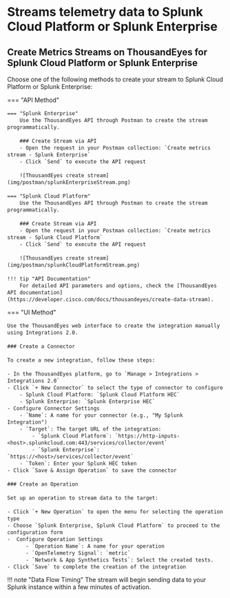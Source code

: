 # Streams telemetry data to Splunk Cloud Platform or Splunk Enterprise

## Create Metrics Streams on ThousandEyes for Splunk Cloud Platform or Splunk Enterprise

Choose one of the following methods to create your stream to Splunk Cloud Platform or Splunk Enterprise:

=== "API Method"

    === "Splunk Enterprise"
        Use the ThousandEyes API through Postman to create the stream programmatically.
        
        ### Create Stream via API
        - Open the request in your Postman collection: `Create metrics stream - Splunk Enterprise`
        - Click `Send` to execute the API request
        
        ![ThousandEyes create stream](img/postman/splunkEnterpriseStream.png)
        
    === "Splunk Cloud Platform"
        Use the ThousandEyes API through Postman to create the stream programmatically.
        
        ### Create Stream via API
        - Open the request in your Postman collection: `Create metrics stream - Splunk Cloud Platform`
        - Click `Send` to execute the API request
        
        ![ThousandEyes create stream](img/postman/splunkCloudPlatformStream.png)

    !!! tip "API Documentation"
        For detailed API parameters and options, check the [ThousandEyes API documentation](https://developer.cisco.com/docs/thousandeyes/create-data-stream).

=== "UI Method"

    Use the ThousandEyes web interface to create the integration manually using Integrations 2.0.

    ### Create a Connector

    To create a new integration, follow these steps:

    - In the ThousandEyes platform, go to `Manage > Integrations > Integrations 2.0`
    - Click `+ New Connector` to select the type of connector to configure
        - Splunk Cloud Platform: `Splunk Cloud Platform HEC`
        - Splunk Enterprise: `Splunk Enterprise HEC`
    - Configure Connector Settings    
        - `Name`: A name for your connector (e.g., "My Splunk Integration")
        - `Target`: The target URL of the integration:
            - `Splunk Cloud Platform`: `https://http-inputs-<host>.splunkcloud.com:443/services/collector/event`
            - `Splunk Enterprise`: `https://<host>/services/collector/event`
        - `Token`: Enter your Splunk HEC token
    - Click `Save & Assign Operation` to save the connector

    ### Create an Operation

    Set up an operation to stream data to the target:

    - Click `+ New Operation` to open the menu for selecting the operation type
    - Choose `Splunk Enterprise, Splunk Cloud Platform` to proceed to the configuration form
    -  Configure Operation Settings
          - `Operation Name`: A name for your operation
          - `OpenTelemetry Signal`: `metric`
          - `Network & App Synthetics Tests`: Select the created tests.
    - Click `Save` to complete the creation of the integration

!!! note "Data Flow Timing"
    The stream will begin sending data to your Splunk instance within a few minutes of activation.
